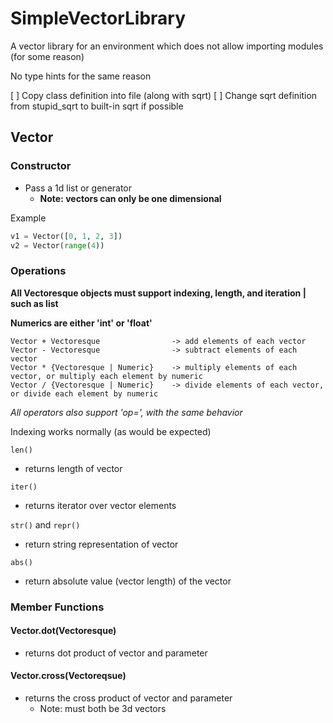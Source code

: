 # SimpleVectorLibrary
A vector library for an environment which does not allow importing modules (for some reason)

No type hints for the same reason

[ ] Copy class definition into file (along with sqrt)
[ ] Change sqrt definition from stupid_sqrt to built-in sqrt if possible

## Vector

### Constructor

- Pass a 1d list or generator
    - **Note: vectors can only be one dimensional**

Example

```python
v1 = Vector([0, 1, 2, 3])
v2 = Vector(range(4))
```

### Operations

**All Vectoresque objects must support indexing, length, and iteration | such as list**

**Numerics are either 'int' or 'float'**

    Vector + Vectoresque                -> add elements of each vector
    Vector - Vectoresque                -> subtract elements of each vector
    Vector * {Vectoresque | Numeric}    -> multiply elements of each vector, or multiply each element by numeric
    Vector / {Vectoresque | Numeric}    -> divide elements of each vector, or divide each element by numeric

*All operators also support 'op=', with the same behavior*

Indexing works normally (as would be expected)

```len()```

- returns length of vector

```iter()```

- returns iterator over vector elements

```str()``` and ```repr()```

- return string representation of vector

```abs()```

- return absolute value (vector length) of the vector

### Member Functions

#### Vector.dot(Vectoresque)

- returns dot product of vector and parameter

#### Vector.cross(Vectoreqsue)

- returns the cross product of vector and parameter
    - Note: must both be 3d vectors

